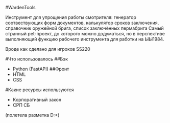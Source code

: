 #WardenTools

Инструмент для упрощения работы смотрителя: генератор соотвествующих форм документов, калькулятор сроков заключения, справочник оружейной брига, список заключённых пермабрига Самый странный pet-проект, до которого можно додуматься, но в перспективе выполняющий функцию рабочего инструмента для работки на ЫЫ1984.

Вроде как сделано для игроков SS220

#Что использовалось
##Бэк
- Python (FastAPI)
##Фронт
- HTML
- CSS

#Какие ресурсы используются
- Корпоративный закон
- СРП СБ

(полетела разметка D:<)
